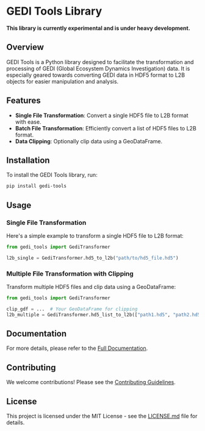 # GEDI Tools Library

__This library is currently experimental and is under heavy development.__

## Overview

GEDI Tools is a Python library designed to facilitate the transformation and processing of GEDI (Global Ecosystem Dynamics Investigation) data. It is especially geared towards converting GEDI data in HDF5 format to L2B objects for easier manipulation and analysis.

## Features

- **Single File Transformation**: Convert a single HDF5 file to L2B format with ease.
- **Batch File Transformation**: Efficiently convert a list of HDF5 files to L2B format.
- **Data Clipping**: Optionally clip data using a GeoDataFrame.

## Installation

To install the GEDI Tools library, run:

```bash
pip install gedi-tools
```

## Usage

### Single File Transformation

Here's a simple example to transform a single HDF5 file to L2B format:

```python
from gedi_tools import GediTransformer

l2b_single = GediTransformer.hd5_to_l2b("path/to/hd5_file.hd5")
```

### Multiple File Transformation with Clipping

Transform multiple HDF5 files and clip data using a GeoDataFrame:

```python
from gedi_tools import GediTransformer

clip_gdf = ...  # Your GeoDataFrame for clipping
l2b_multiple = GediTransformer.hd5_list_to_l2b(["path1.hd5", "path2.hd5"], clip_gdf=clip_gdf)
```

## Documentation

For more details, please refer to the [Full Documentation](https://your-doc-link-here).

## Contributing

We welcome contributions! Please see the [Contributing Guidelines](CONTRIBUTING.md).

## License

This project is licensed under the MIT License - see the [LICENSE.md](LICENSE.md) file for details.
